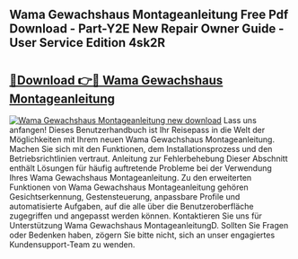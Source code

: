 ## Wama Gewachshaus Montageanleitung Free Pdf Download - Part-Y2E New Repair Owner Guide - User Service Edition 4sk2R

# <h2><a href="http://df8i6j6.blite.top/?on=Wama+Gewachshaus+Montageanleitung">🔗Download 👉🔴 Wama Gewachshaus Montageanleitung</a></h2>

[![Wama Gewachshaus Montageanleitung new download](https://i.imgur.com/lujVjoI.png)](http://df8i6j6.blite.top/?on=Wama+Gewachshaus+Montageanleitung)
Lass uns anfangen! Dieses Benutzerhandbuch ist Ihr Reisepass in die Welt der Möglichkeiten mit Ihrem neuen Wama Gewachshaus Montageanleitung. Machen Sie sich mit den Funktionen, dem Installationsprozess und den Betriebsrichtlinien vertraut. Anleitung zur Fehlerbehebung Dieser Abschnitt enthält Lösungen für häufig auftretende Probleme bei der Verwendung Ihres Wama Gewachshaus Montageanleitung. Zu den erweiterten Funktionen von Wama Gewachshaus Montageanleitung gehören Gesichtserkennung, Gestensteuerung, anpassbare Profile und automatisierte Aufgaben, auf die alle über die Benutzeroberfläche zugegriffen und angepasst werden können. Kontaktieren Sie uns für Unterstützung Wama Gewachshaus MontageanleitungD. Sollten Sie Fragen oder Bedenken haben, zögern Sie bitte nicht, sich an unser engagiertes Kundensupport-Team zu wenden.
